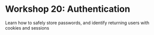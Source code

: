 # Workshop 20: Authentication

Learn how to safely store passwords, and identify returning users with cookies and sessions
